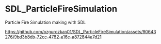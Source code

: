 # SDL_ParticleFireSimulation
Particle Fire Simulation making with SDL 



https://github.com/ozgurozkan01/SDL_ParticleFireSimulation/assets/90643276/9bd3b8db-72cc-4782-a16c-a872844a7d21